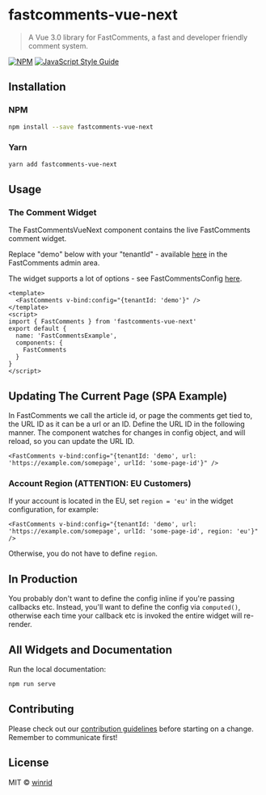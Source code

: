 # fastcomments-vue-next

> A Vue 3.0 library for FastComments, a fast and developer friendly comment system.

[![NPM](https://img.shields.io/npm/v/fastcomments-vue-next.svg)](https://www.npmjs.com/package/fastcomments-vue-next) [![JavaScript Style Guide](https://img.shields.io/badge/code_style-standard-brightgreen.svg)](https://standardjs.com)

## Installation

### NPM

```bash
npm install --save fastcomments-vue-next
```

### Yarn

```bash
yarn add fastcomments-vue-next
```

## Usage

### The Comment Widget

The FastCommentsVueNext component contains the live FastComments comment widget.

Replace "demo" below with your "tenantId" - available [here](https://fastcomments.com/auth/my-account/api) in the FastComments admin area.

The widget supports a lot of options - see FastCommentsConfig [here](https://github.com/FastComments/fastcomments-typescript/blob/eae973fb7885de4df58b21b7a22a3e40c89feefa/src/fastcomments-config.ts#L14).

```vue
<template>
  <FastComments v-bind:config="{tenantId: 'demo'}" />
</template>
<script>
import { FastComments } from 'fastcomments-vue-next'
export default {
  name: 'FastCommentsExample',
  components: {
    FastComments
  }
}
</script>
```

## Updating The Current Page (SPA Example)

In FastComments we call the article id, or page the comments get tied to, the URL ID as it can be a url or an ID.
Define the URL ID in the following manner. The component watches for changes in config object, and will reload, so you can update the URL ID.

```vue
<FastComments v-bind:config="{tenantId: 'demo', url: 'https://example.com/somepage', urlId: 'some-page-id'}" />
```

### Account Region (ATTENTION: EU Customers)

If your account is located in the EU, set `region = 'eu'` in the widget configuration, for example:

```vue
<FastComments v-bind:config="{tenantId: 'demo', url: 'https://example.com/somepage', urlId: 'some-page-id', region: 'eu'}" />
```

Otherwise, you do not have to define `region`.

## In Production

You probably don't want to define the config inline if you're passing callbacks etc. Instead, you'll want to define
the config via `computed()`, otherwise each time your callback etc is invoked the entire widget will re-render.

## All Widgets and Documentation

Run the local documentation:

```bash
npm run serve
```

## Contributing
Please check out our [contribution guidelines](CONTRIBUTING.md) before starting on a change. Remember to communicate first!

## License

MIT © [winrid](https://github.com/winrid)
